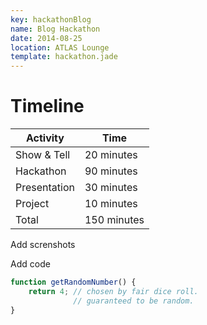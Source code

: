 ```yaml
---
key: hackathonBlog
name: Blog Hackathon
date: 2014-08-25
location: ATLAS Lounge
template: hackathon.jade
---
```


# Timeline

| Activity | Time |
|----|---|
| Show & Tell | 20 minutes |
| Hackathon | 90 minutes |
| Presentation | 30 minutes |
| Project | 10 minutes |
| Total | 150 minutes |


Add screnshots

Add code

```javascript
function getRandomNumber() {
    return 4; // chosen by fair dice roll.
              // guaranteed to be random.
}
```


